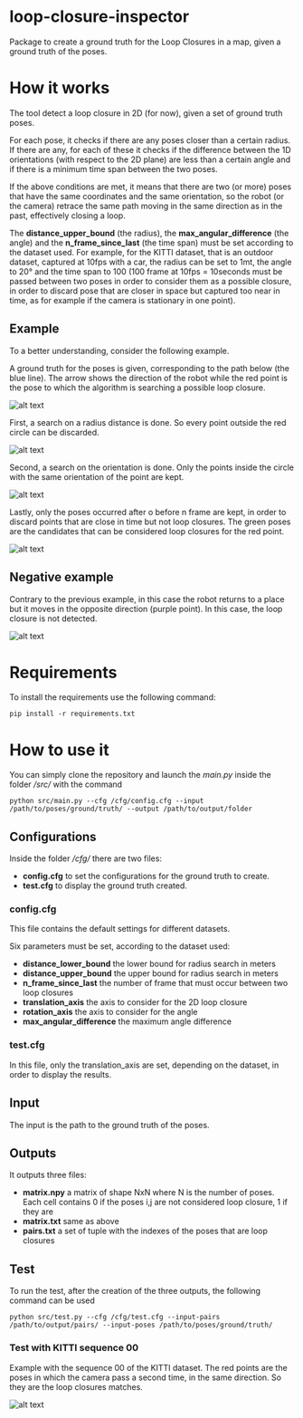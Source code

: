# loop-closure-inspector

Package to create a ground truth for the Loop Closures in a map, given a ground truth of the poses.

# How it works
The tool detect a loop closure in 2D (for now), given a set of ground truth poses. 

For each pose, it checks if there are any poses closer than a certain radius. If there are any, for each of these it checks if the difference between the 1D orientations (with respect to the 2D plane) are less than a certain angle and if there is a minimum time span between the two poses.

If the above conditions are met, it means that there are two (or more) poses that have the same coordinates and the same orientation, so the robot (or the camera) retrace the same path moving in the same direction as in the past, effectively closing a loop.

The **distance_upper_bound** (the radius), the **max_angular_difference** (the angle) and the **n_frame_since_last** (the time span) must be set according to the dataset used. For example, for the KITTI dataset, that is an outdoor dataset, captured at 10fps with a car, the radius can be set to 1mt, the angle to 20° and the time span to 100 (100 frame at 10fps = 10seconds must be passed between two poses in order to consider them as a possible closure, in order to discard pose that are closer in space but captured too near in time, as for example if the camera is stationary in one point).


## Example

To a better understanding, consider the following example.

A ground truth for the poses is given, corresponding to the path below (the blue line). The arrow shows the direction of the robot while the red point is the pose to which the algorithm is searching a possible loop closure.

![alt text](https://github.com/scumatteo/loop-closure-inspector/blob/main/img/loop.png?raw=true)

First, a search on a radius distance is done. So every point outside the red circle can be discarded.

![alt text](https://github.com/scumatteo/loop-closure-inspector/blob/main/img/loop_radius.png?raw=true)

Second, a search on the orientation is done. Only the points inside the circle with the same orientation of the point are kept.

![alt text](https://github.com/scumatteo/loop-closure-inspector/blob/main/img/loop_angle.png?raw=true)

Lastly, only the poses occurred after o before n frame are kept, in order to discard points that are close in time but not loop closures. The green poses are the candidates that can be considered loop closures for the red point.

![alt text](https://github.com/scumatteo/loop-closure-inspector/blob/main/img/loop_final.png?raw=true)

## Negative example

Contrary to the previous example, in this case the robot returns to a place but it moves in the opposite direction (purple point). In this case, the loop closure is not detected.

![alt text](https://github.com/scumatteo/loop-closure-inspector/blob/main/img/no_loop.png?raw=true)

# Requirements
To install the requirements use the following command:
```
pip install -r requirements.txt
```

# How to use it
You can simply clone the repository and launch the *main.py* inside the folder */src/* with the command
```
python src/main.py --cfg /cfg/config.cfg --input /path/to/poses/ground/truth/ --output /path/to/output/folder
```

## Configurations
Inside the folder */cfg/* there are two files:
- **config.cfg** to set the configurations for the ground truth to create.
- **test.cfg** to display the ground truth created.

### config.cfg
This file contains the default settings for different datasets. 

Six parameters must be set, according to the dataset used:
- **distance_lower_bound** the lower bound for radius search in meters
- **distance_upper_bound** the upper bound for radius search in meters
- **n_frame_since_last** the number of frame that must occur between two loop closures
- **translation_axis** the axis to consider for the 2D loop closure
- **rotation_axis** the axis to consider for the angle
- **max_angular_difference** the maximum angle difference

### test.cfg
In this file, only the translation_axis are set, depending on the dataset, in order to display the results.

## Input
The input is the path to the ground truth of the poses.

## Outputs
It outputs three files:
- **matrix.npy** a matrix of shape NxN where N is the number of poses. Each cell contains 0 if the poses i,j are not considered loop closure, 1 if they are
- **matrix.txt** same as above
- **pairs.txt** a set of tuple with the indexes of the poses that are loop closures

## Test
To run the test, after the creation of the three outputs, the following command can be used
```
python src/test.py --cfg /cfg/test.cfg --input-pairs /path/to/output/pairs/ --input-poses /path/to/poses/ground/truth/
```

### Test with KITTI sequence 00
Example with the sequence 00 of the KITTI dataset. The red points are the poses in which the camera pass a second time, in the same direction. So they are the loop closures matches.

![alt text](https://github.com/scumatteo/loop-closure-inspector/blob/main/img/kitti_00_loop.png?raw=true)





